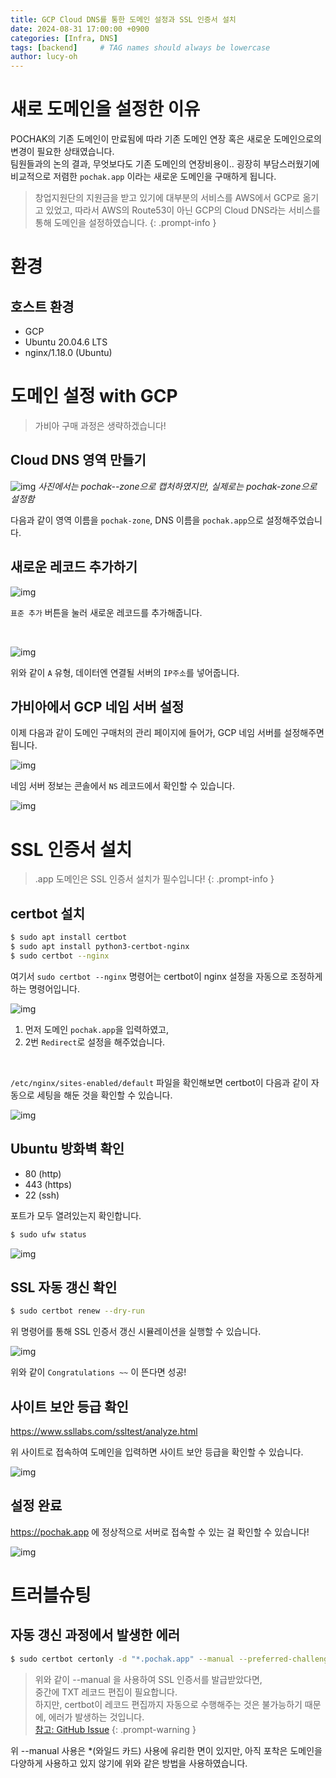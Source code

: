 ```yaml
---
title: GCP Cloud DNS를 통한 도메인 설정과 SSL 인증서 설치
date: 2024-08-31 17:00:00 +0900
categories: [Infra, DNS]
tags: [backend]     # TAG names should always be lowercase
author: lucy-oh
---
```


# 새로 도메인을 설정한 이유
POCHAK의 기존 도메인이 만료됨에 따라 기존 도메인 연장 혹은 새로운 도메인으로의 변경이 필요한 상태였습니다. <br>
팀원들과의 논의 결과, 무엇보다도 기존 도메인의 연장비용이.. 굉장히 부담스러웠기에 비교적으로 저렴한 `pochak.app` 이라는 새로운 도메인을 구매하게 됩니다.

> 창업지원단의 지원금을 받고 있기에 대부분의 서비스를 AWS에서 GCP로 옮기고 있었고, 따라서 AWS의 Route53이 아닌 GCP의 Cloud DNS라는 서비스를 통해 도메인을 설정하였습니다.
{: .prompt-info }

# 환경

## 호스트 환경
- GCP
- Ubuntu 20.04.6 LTS
- nginx/1.18.0 (Ubuntu)

# 도메인 설정 with GCP
> 가비아 구매 과정은 생략하겠습니다!

## Cloud DNS 영역 만들기
![img](/assets/img/2024-08-31-dns-setting/1-img.png)
_사진에서는 pochak--zone으로 캡처하였지만, 실제로는 pochak-zone으로 설정함_

다음과 같이 영역 이름을 `pochak-zone`, DNS 이름을 `pochak.app`으로 설정해주었습니다.

## 새로운 레코드 추가하기
![img](/assets/img/2024-08-31-dns-setting/2-img.png)

`표준 추가` 버튼을 눌러 새로운 레코드를 추가해줍니다.

<br>

![img](/assets/img/2024-08-31-dns-setting/3-img.png)

위와 같이 `A` 유형, 데이터엔 연결될 서버의 `IP주소`를 넣어줍니다.

## 가비아에서 GCP 네임 서버 설정

이제 다음과 같이 도메인 구매처의 관리 페이지에 들어가, GCP 네임 서버를 설정해주면 됩니다.

![img](/assets/img/2024-08-31-dns-setting/4-img.png)

네임 서버 정보는 콘솔에서 `NS` 레코드에서 확인할 수 있습니다.

![img](/assets/img/2024-08-31-dns-setting/5-img.png)

# SSL 인증서 설치
> .app 도메인은 SSL 인증서 설치가 필수입니다!
{: .prompt-info }

## certbot 설치

```bash
$ sudo apt install certbot
$ sudo apt install python3-certbot-nginx
$ sudo certbot --nginx
```

여기서 `sudo certbot --nginx` 명령어는 certbot이 nginx 설정을 자동으로 조정하게 하는 명령어입니다. 

![img](/assets/img/2024-08-31-dns-setting/6-img.png)

1. 먼저 도메인 `pochak.app`을 입력하였고,
2. 2번 `Redirect`로 설정을 해주었습니다.

<br>

`/etc/nginx/sites-enabled/default` 파일을 확인해보면
certbot이 다음과 같이 자동으로 세팅을 해둔 것을 확인할 수 있습니다.

![img](/assets/img/2024-08-31-dns-setting/7-img.png)

## Ubuntu 방화벽 확인

- 80 (http)
- 443 (https)
- 22 (ssh)

포트가 모두 열려있는지 확인합니다.

```bash
$ sudo ufw status
```

![img](/assets/img/2024-08-31-dns-setting/8-img.png)

## SSL 자동 갱신 확인

```bash
$ sudo certbot renew --dry-run
```

위 명령어를 통해 SSL 인증서 갱신 시뮬레이션을 실행할 수 있습니다.

![img](/assets/img/2024-08-31-dns-setting/9-img.png)

위와 같이 `Congratulations ~~` 이 뜬다면 성공!

## 사이트 보안 등급 확인
https://www.ssllabs.com/ssltest/analyze.html

위 사이트로 접속하여 도메인을 입력하면 사이트 보안 등급을 확인할 수 있습니다.

![img](/assets/img/2024-08-31-dns-setting/10-img.png)


## 설정 완료

https://pochak.app 에 정상적으로 서버로 접속할 수 있는 걸 확인할 수 있습니다!

![img](/assets/img/2024-08-31-dns-setting/11-img.png)

# 트러블슈팅

## 자동 갱신 과정에서 발생한 에러

```bash
$ sudo certbot certonly -d "*.pochak.app" --manual --preferred-challenges dns
```

> 위와 같이 --manual 을 사용하여 SSL 인증서를 발급받았다면, <br>
> 중간에 TXT 레코드 편집이 필요합니다.<br>
> 하지만, certbot이 레코드 편집까지 자동으로 수행해주는 것은 불가능하기 때문에, 에러가 발생하는 것입니다. <br>
> [참고: GitHub Issue](https://github.com/certbot/certbot/issues/6280#issuecomment-451361955)
{: .prompt-warning }

위 --manual 사용은 *(와일드 카드) 사용에 유리한 면이 있지만, 아직 포착은 도메인을 다양하게 사용하고 있지 않기에 위와 같은 방법을 사용하였습니다.